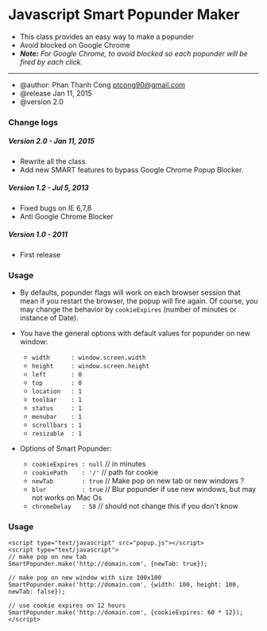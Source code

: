 # Javascript Smart Popunder Maker
* This class provides an easy way to make a popunder
* Avoid blocked on Google Chrome
* _**Note:** For Google Chrome, to avoid blocked so each popunder will be  fired by each click._
****
* @author: Phan Thanh Cong <ptcong90@gmail.com>
* @release Jan 11, 2015
* @version 2.0

### Change logs
##### Version 2.0 - Jan 11, 2015
* Rewrite all the class.
* Add new SMART features to bypass Google Chrome Popup Blocker.

##### Version 1.2 - Jul 5, 2013
* Fixed bugs on IE 6,7,8
* Anti Google Chrome Blocker

##### Version 1.0 - 2011
* First release

### Usage
* By defaults, popunder flags will work on each browser session that mean if you restart the browser, the popup will fire again. Of course, you may change the behavior by `cookieExpires` (number of minutes or instance of Date).
* You have the general options with default values for popunder on new window:
    * `width      : window.screen.width`
    * `height     : window.screen.height`
    * `left       : 0`
    * `top        : 0`
    * `location   : 1`
    * `toolbar    : 1`
    * `status     : 1`
    * `menubar    : 1`
    * `scrollbars : 1`
    * `resizable  : 1`

* Options of Smart Popunder:
    * `cookieExpires : null`     // in minutes
    * `cookiePath    : '/'`      // path for cookie
    * `newTab        : true`    // Make pop on new tab or new windows ?
    * `blur          : true`     // Blur popunder if use new windows, but may not works on Mac Os
    * `chromeDelay   : 50`       // should not change this if you don't know

### Usage

    <script type="text/javascript" src="popup.js"></script>
    <script type="text/javascript">
    // make pop on new tab
    SmartPopunder.make('http://domain.com', {newTab: true});

    // make pop on new window with size 100x100
    SmartPopunder.make('http://domain.com', {width: 100, height: 100, newTab: false});

    // use cookie expires on 12 hours
    SmartPopunder.make('http://domain.com', {cookieExpires: 60 * 12});
    </script>

